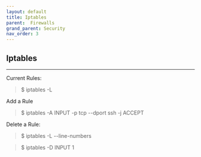 ```yaml
---
layout: default
title: Iptables
parent:  Firewalls
grand_parent: Security
nav_order: 3
---
```



## Iptables
----------------------------------
Current Rules:
> $ iptables -L

Add a Rule
> $ iptables -A INPUT -p tcp --dport ssh -j ACCEPT

Delete a Rule:
> $ iptables -L --line-numbers

> $ iptables -D INPUT 1
